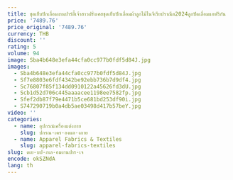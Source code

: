```yaml
---
title: ชุดเย็บปักเลื่อมงานปาร์ตี้เจ้าสาวฝรั่งเศสชุดเย็บปักเลื่อมผ้าลูกไม้ไนจีเรียปราณีต2024ลูกปัดเลื่อมแอฟริกัน
price: '7489.76'
price_original: '7489.76'
currency: THB
discount: ''
rating: 5
volume: 94
image: Sba4b648e3efa44cfa0cc977b0fdf5d84J.jpg
images:
  - Sba4b648e3efa44cfa0cc977b0fdf5d84J.jpg
  - Sf7e8803e6fdf4342be92ebb736b7d9df4.jpg
  - Sc76807f85f134dd0910122a45626fd3dU.jpg
  - Scb1d52d706c445aaaacee1198ee7582fp.jpg
  - Sfef2db87f79e4471b5ce681bd253df90i.jpg
  - S747290719b0a4db5ae03498d417b57beY.jpg
video: ''
categories:
  - name: อุปกรณ์เครื่องแต่งกาย
    slug: ปกรณ-เคร-องแต-งกาย
  - name: Apparel Fabrics & Textiles
    slug: apparel-fabrics-textiles
slug: ดเย-บป-กเล-อมงานปาร-เจ
encode: okSZNdA
lang: th
---
```

  